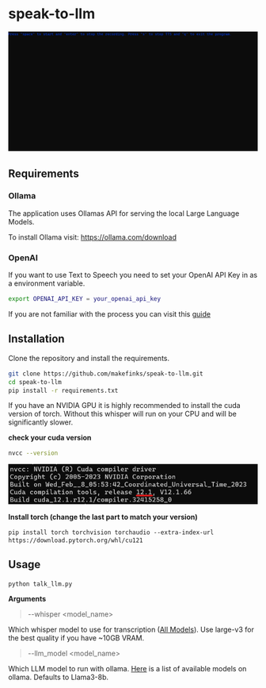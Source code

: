 # speak-to-llm

![demo](/images/demo.gif)

## Requirements


### Ollama
The application uses Ollamas API for serving the local Large Language Models.

To install Ollama visit: https://ollama.com/download


### OpenAI
If you want to use Text to Speech you need to set your OpenAI API Key in as a environment variable.

```bash
export OPENAI_API_KEY = your_openai_api_key
```
If you are not familiar with the process you can visit this [guide](https://www.immersivelimit.com/tutorials/adding-your-openai-api-key-to-system-environment-variables)

## Installation

Clone the repository and install the requirements.
```bash
git clone https://github.com/makefinks/speak-to-llm.git
cd speak-to-llm
pip install -r requirements.txt
```

If you have an NVIDIA GPU it is highly recommended to install the cuda version of torch. Without this whisper will run on your CPU and will be significantly slower.

<b>check your cuda version </b>
```bash
nvcc --version
```
![version](images/image.png)

<b>Install torch (change the last part to match your version) </b>
```
pip install torch torchvision torchaudio --extra-index-url https://download.pytorch.org/whl/cu121
```

## Usage

```bash
python talk_llm.py
```

<b> Arguments </b>

> --whisper <model_name>

Which whisper model to use for transcription ([All Models](https://github.com/openai/whisper)). Use large-v3 for the best quality if you have ~10GB VRAM.

> --llm_model <model_name>

Which LLM model to run with ollama. [Here](https://ollama.com/library) is a list of available models on ollama. Defaults to Llama3-8b.


